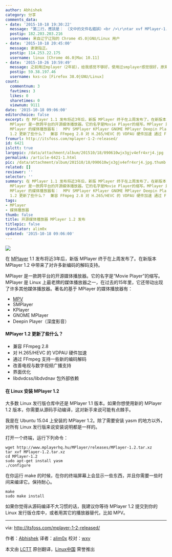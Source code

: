 ```yaml
---
author: Abhishek
category: 分享
comments_data:
- date: '2015-10-18 19:30:22'
  message: "第二行，應該是： （文中的文件名錯誤）<br />\r\ntar xvf MPlayer-1.2.tar.xz"
  postip: 182.203.203.216
  username: 来自辽宁辽阳的 Chrome 45.0|GNU/Linux 用户
- date: '2015-10-18 20:45:00'
  message: 谢谢指正。
  postip: 114.253.22.175
  username: linux [Chrome 46.0|Mac 10.11]
- date: '2015-10-26 10:59:49'
  message: 之前用过mplayer（2年前），给我感觉不够好，使用过smplayer感觉很好，原来smplayer同宗于mplayer，这下有礼了。
  postip: 59.38.197.46
  username: kxs-co [Firefox 38.0|GNU/Linux]
count:
  commentnum: 3
  favtimes: 3
  likes: 0
  sharetimes: 0
  viewnum: 9111
date: '2015-10-18 09:06:00'
editorchoice: false
excerpt: 在 MPlayer 1.1 发布将近3年后，新版 MPlayer 终于在上周发布了。在新版本 MPlayer 1.2 中带来了对许多新编码的解码支持。
  MPlayer 是一款跨平台的开源媒体播放器。它的名字是Movie Player的缩写。MPlayer 是 Linux 上最老牌的媒体播放器之一，在过去的15年里，它还带动出现了许多其他媒体播放器。著名的基于
  MPlayer 的媒体播放器有：  MPV SMPlayer KPlayer GNOME MPlayer Deepin Player（深度影音）  MPlayer
  1.2 更新了些什么？  兼容 FFmpeg 2.8 对 H.265/HEVC 的 VDPAU 硬件加速 通过 FFmpeg 支持一些新的编码解码 改善电视与数字视
fromurl: http://itsfoss.com/mplayer-1-2-released/
id: 6421
islctt: true
largepic: /data/attachment/album/201510/18/090610wjx3gjv4efr4xrj4.jpg
permalink: /article-6421-1.html
pic: /data/attachment/album/201510/18/090610wjx3gjv4efr4xrj4.jpg.thumb.jpg
related: []
reviewer: ''
selector: ''
summary: 在 MPlayer 1.1 发布将近3年后，新版 MPlayer 终于在上周发布了。在新版本 MPlayer 1.2 中带来了对许多新编码的解码支持。
  MPlayer 是一款跨平台的开源媒体播放器。它的名字是Movie Player的缩写。MPlayer 是 Linux 上最老牌的媒体播放器之一，在过去的15年里，它还带动出现了许多其他媒体播放器。著名的基于
  MPlayer 的媒体播放器有：  MPV SMPlayer KPlayer GNOME MPlayer Deepin Player（深度影音）  MPlayer
  1.2 更新了些什么？  兼容 FFmpeg 2.8 对 H.265/HEVC 的 VDPAU 硬件加速 通过 FFmpeg 支持一些新的编码解码 改善电视与数字视
tags:
- MPlayer
- 媒体播放器
thumb: false
title: 开源媒体播放器 MPlayer 1.2 发布
titlepic: false
translator: alim0x
updated: '2015-10-18 09:06:00'
---
```


![](/data/attachment/album/201510/18/090610wjx3gjv4efr4xrj4.jpg)


在 [MPlayer](https://www.mplayerhq.hu/) 1.1 发布将近3年后，新版 MPlayer 终于在上周发布了。在新版本 MPlayer 1.2 中带来了对许多新编码的解码支持。


MPlayer 是一款跨平台的开源媒体播放器。它的名字是“Movie Player”的缩写。MPlayer 是 Linux 上最老牌的媒体播放器之一，在过去的15年里，它还带动出现了许多其他媒体播放器。著名的基于 MPlayer 的媒体播放器有：


* [MPV](http://mpv.io/)
* SMPlayer
* KPlayer
* GNOME MPlayer
* Deepin Player（深度影音）


#### MPlayer 1.2 更新了些什么？


* 兼容 FFmpeg 2.8
* 对 H.265/HEVC 的 VDPAU 硬件加速
* 通过 FFmpeg 支持一些新的编码解码
* 改善电视与数字视频广播支持
* 界面优化
* libdvdcss/libdvdnav 包外部依赖


#### 在 Linux 安装 MPlayer 1.2


大多数 Linux 发行版仓库中还是 MPlayer 1.1 版本。如果你想使用新的 MPlayer 1.2 版本，你需要从源码手动编译，这对新手来说可能有点棘手。


我是在 Ubuntu 15.04 上安装的 MPlayer 1.2。除了需要安装 yasm 的地方以外，对所有 Linux 发行版来说安装说明都是一样的。


打开一个终端，运行下列命令：



```
wget http://www.mplayerhq.hu/MPlayer/releases/MPlayer-1.2.tar.xz
tar xvf MPlayer-1.2.tar.xz
cd MPlayer-1.2
sudo apt-get install yasm
./configure

```

在你运行 make 的时候，在你的终端屏幕上会显示一些东西，并且你需要一些时间来编译它。保持耐心。



```
make
sudo make install

```

如果你觉得从源码编译不大习惯的话，我建议你等待 MPlayer 1.2 提交到你的 Linux 发行版仓库中，或者用其它的播放器替代，比如 MPV。




---


via: <http://itsfoss.com/mplayer-1-2-released/>


作者：[Abhishek](http://itsfoss.com/author/abhishek/) 译者：[alim0x](https://github.com/alim0x) 校对：[wxy](https://github.com/wxy)


本文由 [LCTT](https://github.com/LCTT/TranslateProject) 原创翻译，[Linux中国](http://linux.cn/) 荣誉推出